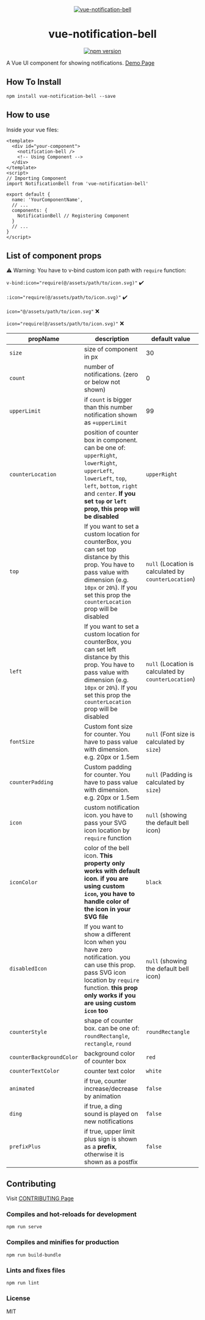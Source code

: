 <p align="center">
  <a href="#">
    <img src="https://github.com/maryayi/vue-notification-bell/blob/master/public/images/bell-demo.png?raw=true" alt="vue-notification-bell" />
  </a>
</p>

<h1 align="center" >vue-notification-bell</h1>

<p align="center" class="badges" >
  <a href="https://badge.fury.io/js/vue-notification-bell"><img src="https://badge.fury.io/js/vue-notification-bell.svg" alt="npm version" /></a>
</p>

A Vue UI component for showing notifications. [Demo Page](https://mrastiak.github.io/vue-notification-bell/)

## How To Install

```
npm install vue-notification-bell --save
```

## How to use

Inside your vue files:

```vue
<template>
  <div id="your-component">
    <notification-bell />
    <!-- Using Component -->
  </div>
</template>
<script>
// Importing Component
import NotificationBell from 'vue-notification-bell'

export default {
  name: 'YourComponentName',
  // ...
  components: {
    NotificationBell // Registering Component
  }
  // ...
}
</script>
```

## List of component props

:warning: Warning: You have to v-bind custom icon path with `require` function:

`v-bind:icon="require(@/assets/path/to/icon.svg)"` :heavy_check_mark:

`:icon="require(@/assets/path/to/icon.svg)"` :heavy_check_mark:

`icon="@/assets/path/to/icon.svg"` :x:

`icon="require(@/assets/path/to/icon.svg)"` :x:

| propName                 | description                                                                                                                                                                                                                 | default value                                        |
| ------------------------ | --------------------------------------------------------------------------------------------------------------------------------------------------------------------------------------------------------------------------- | ---------------------------------------------------- |
| `size`                   | size of component in px                                                                                                                                                                                                     | 30                                                   |
| `count`                  | number of notifications. (zero or below not shown)                                                                                                                                                                          | 0                                                    |
| `upperLimit`             | if `count` is bigger than this number notification shown as `+upperLimit`                                                                                                                                                   | 99                                                   |
| `counterLocation`        | position of counter box in component. can be one of: `upperRight`, `lowerRight`, `upperLeft`, `lowerLeft`, `top`, `left`, `bottom`, `right` and `center`. **If you set `top` or `left` prop, this prop will be disabled**   | `upperRight`                                         |
| `top`                    | If you want to set a custom location for counterBox, you can set top distance by this prop. You have to pass value with dimension (e.g. `10px` or `20%`). If you set this prop the `counterLocation` prop will be disabled  | `null` (Location is calculated by `counterLocation`) |
| `left`                   | If you want to set a custom location for counterBox, you can set left distance by this prop. You have to pass value with dimension (e.g. `10px` or `20%`). If you set this prop the `counterLocation` prop will be disabled | `null` (Location is calculated by `counterLocation`) |
| `fontSize`               | Custom font size for counter. You have to pass value with dimension. e.g. 20px or 1.5em                                                                                                                                     | `null` (Font size is calculated by `size`)           |
| `counterPadding`         | Custom padding for counter. You have to pass value with dimension. e.g. 20px or 1.5em                                                                                                                                       | `null` (Padding is calculated by `size`)             |
| `icon`                   | custom notification icon. you have to pass your SVG icon location by `require` function                                                                                                                                     | `null` (showing the default bell icon)               |
| `iconColor`              | color of the bell icon. **This property only works with default icon. if you are using custom `icon`, you have to handle color of the icon in your SVG file**                                                               | `black`                                              |
| `disabledIcon`           | If you want to show a different Icon when you have zero notification. you can use this prop. pass SVG icon location by `require` function. **this prop only works if you are using custom `icon` too**                      | `null` (showing the default bell icon)               |
| `counterStyle`           | shape of counter box. can be one of: `roundRectangle`, `rectangle`, `round`                                                                                                                                                 | `roundRectangle`                                     |
| `counterBackgroundColor` | background color of counter box                                                                                                                                                                                             | `red`                                                |
| `counterTextColor`       | counter text color                                                                                                                                                                                                          | `white`                                              |
| `animated`               | if true, counter increase/decrease by animation                                                                                                                                                                             | `false`                                              |
| `ding`                   | if true, a ding sound is played on new notifications                                                                                                                                                                         | `false`                                             |
| `prefixPlus`             | if true, upper limit plus sign is shown as a **prefix**, otherwise it is shown as a postfix                                                                                                                                 | `false`                                              |

## Contributing

Visit [CONTRIBUTING Page](https://github.com/Carrene/vue-notification-bell/blob/master/CONTRIBUTING.md)

### Compiles and hot-reloads for development

```
npm run serve
```

### Compiles and minifies for production

```
npm run build-bundle
```

### Lints and fixes files

```
npm run lint
```

### License

MIT

